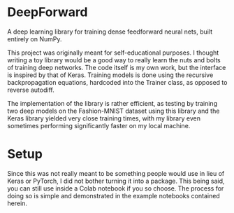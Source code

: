 # DeepForward
A deep learning library for training dense feedforward neural nets, built entirely on NumPy.

This project was originally meant for self-educational purposes. I thought writing a toy library would be a good way to
really learn the nuts and bolts of training deep networks. The code itself is my own work, but the interface is inspired
by that of Keras. Training models is done using the recursive backpropagation equations, hardcoded into the Trainer class,
as opposed to reverse autodiff.

The implementation of the library is rather efficient, as testing by training two deep models on the Fashion-MNIST dataset
using this library and the Keras library yielded very close training times, with my library even sometimes performing
significantly faster on my local machine.

# Setup

Since this was not really meant to be something people would use in lieu of Keras or PyTorch, I did not bother turning it into a package. This being said, you can still use inside a Colab notebook if you so choose. The process for doing so is simple and demonstrated in the example notebooks contained herein.
